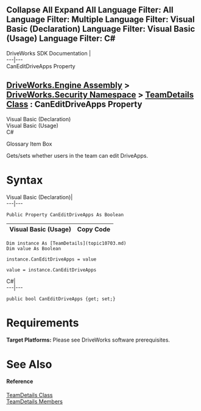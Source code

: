 Collapse All Expand All Language Filter: All  Language Filter: Multiple  Language Filter: Visual Basic (Declaration) Language Filter: Visual Basic (Usage) Language Filter: C#  
---  
DriveWorks SDK Documentation  |   
---|---  
CanEditDriveApps Property   
  
[DriveWorks.Engine Assembly](topic2156.md) > [DriveWorks.Security Namespace](topic10574.md) > [TeamDetails Class](topic10703.md) : CanEditDriveApps Property  
---  
  
Visual Basic (Declaration)    
Visual Basic (Usage)    
C# 

Glossary Item Box

Gets/sets whether users in the team can edit DriveApps. 

# Syntax

Visual Basic (Declaration)|   
---|---  
      
    
    Public Property CanEditDriveApps As Boolean  
  
Visual Basic (Usage)| Copy Code  
---|---  
      
    
    Dim instance As [TeamDetails](topic10703.md)
    Dim value As Boolean
     
    instance.CanEditDriveApps = value
     
    value = instance.CanEditDriveApps  
  
C#|   
---|---  
      
    
    public bool CanEditDriveApps {get; set;}  
  
# Requirements

**Target Platforms:** Please see DriveWorks software prerequisites.

# See Also

#### Reference

[TeamDetails Class](topic10703.md)   
[TeamDetails Members](topic10704.md)


